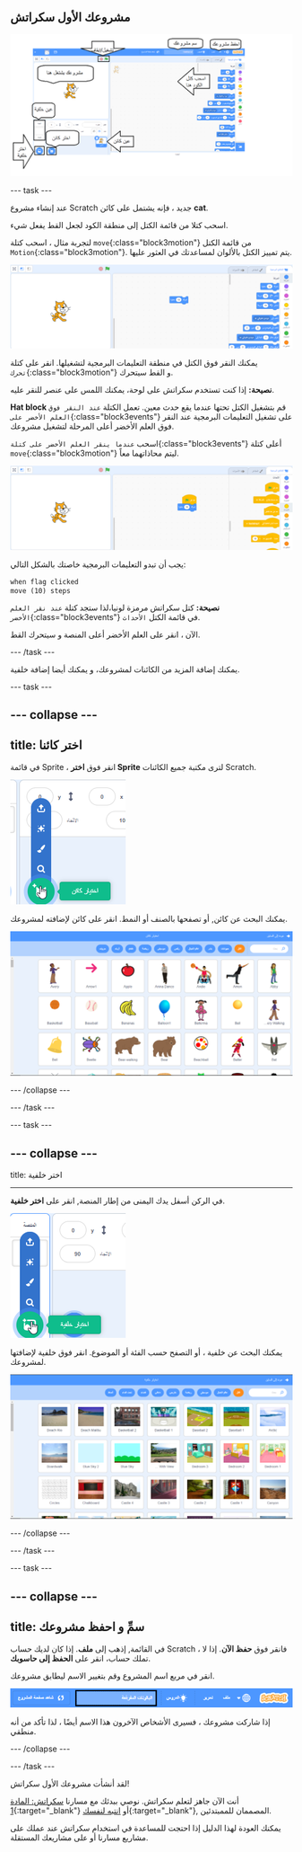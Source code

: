 ## مشروعك الأول سكراتش

![لقطة شاشة مشروحة لمحرر Scratch ، مع تسمية الميزات الرئيسية.](images/scratch-features.png)

--- task ---

عند إنشاء مشروع Scratch جديد ، فإنه يشتمل على كائن **cat**.

اسحب كتلا من قائمة الكتل إلى منطقة الكود لجعل القط يفعل شيء.

لتجربة مثال ، اسحب كتلة `move`{:class="block3motion"} من قائمة الكتل `Motion`{:class="block3motion"}. يتم تمييز الكتل بالألوان لمساعدتك في العثور عليها.

![كتلة "تحرك" في منطقة الكود.](images/move-block.png)

يمكنك النقر فوق الكتل في منطقة التعليمات البرمجية لتشغيلها. انقر على كتلة `تحرك`{:class="block3motion"} و القط سيتحرك.

**نصيحة:** إذا كنت تستخدم سكراتش على لوحة، يمكنك اللمس على عنصر للنقر عليه.

**Hat block** قم بتشغيل الكتل تحتها عندما يقع حدث معين. تعمل الكتلة `عند النقر فوق العلم الأخضر على`{:class="block3events"} على تشغيل التعليمات البرمجية عند النقر فوق العلم الأخضر أعلى المرحلة لتشغيل مشروعك.

اسحب `عندما ينقر العلم الأخضر على كتلة`{:class="block3events"} أعلى كتلة `move`{:class="block3motion"} ليتم محاذاتهما معاً.

![كتلة "النقل" في منطقة الكود.](images/green-flag-script.png)

يجب أن تبدو التعليمات البرمجية خاصتك بالشكل التالي:

```blocks3
when flag clicked
move (10) steps
```

**نصيحة:** كتل سكراتش مرمزة لونيا،لذا ستجد كتلة `عند نقر العلم الأخضر`{:class="block3events"} في قائمة الكتل `الأحداث`.

الآن ، انقر على العلم الأخضر أعلى المنصة و سيتحرك القط.

--- /task ---

يمكنك إضافة المزيد من الكائنات لمشروعك، و يمكنك أيضا إضافة خلفية.

--- task ---

--- collapse ---
---
title: اختر كائنا
---

في قائمة Sprite ، انقر فوق **اختر Sprite** لترى مكتبة جميع الكائنات Scratch.

![أيقونة 'اختر كائن'.](images/sprite-library.png)

يمكنك البحث عن كائن, أو تصفحها بالصنف أو النمط. انقر على كائن لإضافته لمشروعك.

![مكتبة الكائنات.](images/sprite-choose.png)

--- /collapse --- 

--- /task ---

--- task ---

--- collapse ---
---
title: اختر خلفية

---

في الركن أسفل يدك اليمنى من إطار المنصة, انقر على **اختر خلفية**.

![أيقونة "اختيار الخلفية".](images/stage-choose.png)

يمكنك البحث عن خلفية ، أو التصفح حسب الفئة أو الموضوع. انقر فوق خلفية لإضافتها لمشروعك.

![مكتبة الخلفيات.](images/backdrop.png)

--- /collapse --- 

--- /task ---

--- task ---

--- collapse ---
---
title: سمِّ و احفظ مشروعك
---

في القائمة, إذهب إلى **ملف**. إذا كان لديك حساب Scratch ، فانقر فوق **حفظ الآن**. إذا لا تملك حساب، انقر على **الحفظ إلى حاسوبك**.

انقر في مربع اسم المشروع وقم بتغيير الاسم ليطابق مشروعك.

![تم تمييز مربع اسم المشروع.](images/change-project-name.png)

إذا شاركت مشروعك ، فسيرى الأشخاص الآخرون هذا الاسم أيضًا ، لذا تأكد من أنه منطقي.

--- /collapse --- 

--- /task ---

لقد أنشأت مشروعك الأول سكراتش!

أنت الآن جاهز لتعلم سكراتش. نوصي ببدئك مع مسارنا [سكراتش: المادة 1](https://projects.raspberrypi.org/ar-SA/raspberrypi/scratch-module-1){:target="_blank"} أو [انتبه لنفسك](https://projects.raspberrypi.org/ar-SA/raspberrypi/look-after-yourself){:target="_blank"}, المصممان للممبتدئين.

 يمكنك العودة لهذا الدليل إذا احتجت للمساعدة في استخدام سكراتش عند عملك على مشاريع مسارنا أو على مشاريعك المستقلة. 


